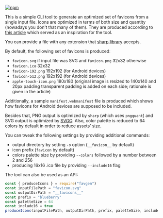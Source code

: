 [![npm](https://img.shields.io/npm/v/favgen?style=flat-square)](https://www.npmjs.com/package/favgen)

This is a simple CLI tool to generate an optimized set of favicons from a single input file. Icons are optimized in terms of both size and quantity (nowadays you don't that many of them). They are produced according to [this article](https://evilmartians.com/chronicles/how-to-favicon-in-2021-six-files-that-fit-most-needs) which served as an inspiration for the tool.

You can provide a file with any extension that [sharp library](https://sharp.pixelplumbing.com/) accepts.

By default, the following set of favicons is produced:
- `favicon.svg` if input file was SVG and `favicon.png` 32x32 otherwise
- `favicon.ico` 32x32
- `favicon-192.png` 192x192 (for Android devices)
- `favicon-512.png` 192x192 (for Android devices)
- `apple-touch-icon.png` 180x180 (original image is resized to 140x140 and 20px padding transparent padding is added on each side; rationale is given in the article)

Additionally, a sample `manifest.webmanifest` file is produced which shows how favicons for Android devices are supposed to be included.

Besides that, PNG output is optimized by `sharp` (which uses `pngquant`) and SVG output is optimized by [SVGO](https://github.com/svg/svgo).
Also, color palette is reduced to 64 colors by default in order to reduce assets’ size.

You can tweak the following settings by providing additional commands:
- output directory by setting `-o` option (`__favicon__` by default)
- icon prefix (`favicon` by default)
- colors palette size by providing `--colors` followed by a number between 2 and 256
- producing 16x16 .ico file by providing `--include16` flag

The tool can also be used as an API:
```js
const { produceIcons } = require("favgen")
const inputFilePath = "favicon.svg"
const outputDirPath = "__favicons__"
const prefix = "blueberry"
const paletteSize = 64
const include16 = true
produceIcons(inputFilePath, outputDirPath, prefix, paletteSize, include16)
```
